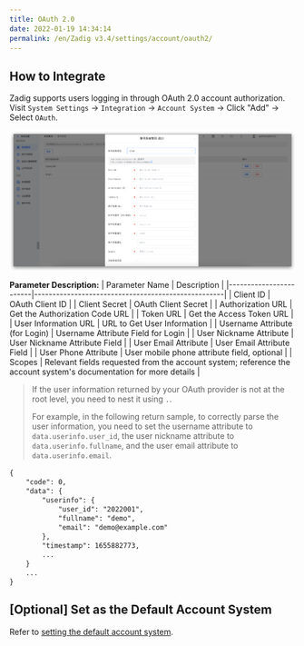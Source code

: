```yaml
---
title: OAuth 2.0
date: 2022-01-19 14:34:14
permalink: /en/Zadig v3.4/settings/account/oauth2/
---
```


## How to Integrate

Zadig supports users logging in through OAuth 2.0 account authorization. Visit `System Settings` -> `Integration` -> `Account System` -> Click "Add" -> Select `OAuth`.

![oauth](../../../../_images/user_account_oauth2_320.png)

**Parameter Description:**
| Parameter Name                 | Description                                                 |
|------------------------|----------------------------------------------------|
| Client ID              | OAuth Client ID                                    |
| Client Secret          | OAuth Client Secret                                |
| Authorization URL      | Get the Authorization Code URL                       |
| Token URL              | Get the Access Token URL                             |
| User Information URL            | URL to Get User Information                                     |
| Username Attribute (for Login)     | Username Attribute Field for Login                                 |
| User Nickname Attribute             | User Nickname Attribute Field                                          |
| User Email Attribute             | User Email Attribute Field                                          |
| User Phone Attribute             | User mobile phone attribute field, optional                                     |
| Scopes                 | Relevant fields requested from the account system; reference the account system's documentation for more details            |

> If the user information returned by your OAuth provider is not at the root level, you need to nest it using `.`.
>
> For example, in the following return sample, to correctly parse the user information, you need to set the username attribute to `data.userinfo.user_id`, the user nickname attribute to `data.userinfo.fullname`, and the user email attribute to `data.userinfo.email`.
```
{
    "code": 0,
    "data": {
        "userinfo": {
            "user_id": "2022001",
            "fullname": "demo",
            "email": "demo@example.com"
        },
        "timestamp": 1655882773,
        ...
    }
    ...
}
```

## [Optional] Set as the Default Account System
Refer to [setting the default account system](/en/Zadig%20v3.4/settings/account/ldap/#optional-set-as-the-default-account-system).